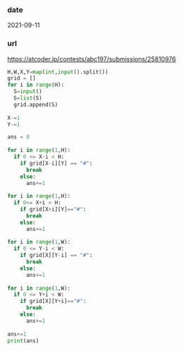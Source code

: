 ### date

2021-09-11

### url

https://atcoder.jp/contests/abc197/submissions/25810976

```python
H,W,X,Y=map(int,input().split())
grid = []
for i in range(H):
  S=input()
  S=list(S)
  grid.append(S)
 
X-=1
Y-=1

ans = 0
 
for i in range(1,H):
  if 0 <= X-i < H:
    if grid[X-i][Y] == "#":
      break
    else:
      ans+=1
 
for i in range(1,H):
  if 0<= X+i < H:
    if grid[X+i][Y]=="#":
      break
    else:
      ans+=1
      
for i in range(1,W):
  if 0 <= Y-i < W:
    if grid[X][Y-i] == "#":
      break
    else:
      ans+=1
 
for i in range(1,W):
  if 0 <= Y+i < W:
    if grid[X][Y+i]=="#":
      break
    else:
      ans+=1
 
ans+=1
print(ans)
```
